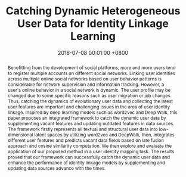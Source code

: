 ---
title:          "Catching Dynamic Heterogeneous User Data for Identity Linkage Learning"
date:           2018-07-08 00:01:00 +0800
selected:       false
pub:            "International Joint Conference on Neural Networks (IJCNN 2018)"
pub_date:       "2018"
abstract: >-
  Benefitting from the development of social platforms, more and more users tend to register multiple accounts on different social networks. Linking user identities across multiple online social networks based on user behavior patterns is considerable for network supervision and information tracking. However, a user's online behavior in a social network is dynamic. The user profile may be changed due to some specific reasons such as user migration or job changes. Thus, catching the dynamics of evolutionary user data and collecting the latest user features are important and challenging issues in the area of user identity linkage. Inspired by deep learning models such as word2vec and Deep Walk, this paper proposes an integrated framework to catch the dynamic user data by supplementing vacant features and updating outdated features in data sources. The framework firstly represents all textual and structural user data into Iow- dimensional latent spaces by utilizing word2vec and DeepWalk, then, integrates different user features and predicts vacant data fields based on late fusion approach and cosine similarity computation. We then explore and evaluate the application of our proposed method in a user identity mapping task. The results proved that our framework can successfully catch the dynamic user data and enhance the performance of identity linkage models by supplementing and updating data sources advance with the times.
cover:          /assets/images/covers/identity_map.png
authors:
- Fan Lei
- Qiudan Li
- Song Sun
- Lei Wang
- Daniel Dajun Zeng
links:
  Paper: https://doi.org/10.1109/IJCNN.2018.8489332
  arXiv: https://drive.google.com/file/d/1SH-FStbREk3qdwAgvb_n1swNP4vVLWys/view
---